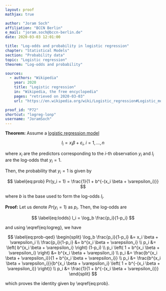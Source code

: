 ```yaml
---
layout: proof
mathjax: true

author: "Joram Soch"
affiliation: "BCCN Berlin"
e_mail: "joram.soch@bccn-berlin.de"
date: 2020-03-03 12:01:00

title: "Log-odds and probability in logistic regression"
chapter: "Statistical Models"
section: "Probability data"
topic: "Logistic regression"
theorem: "Log-odds and probability"

sources:
  - authors: "Wikipedia"
    year: 2020
    title: "Logistic regression"
    in: "Wikipedia, the free encyclopedia"
    pages: "retrieved on 2020-03-03"
    url: "https://en.wikipedia.org/wiki/Logistic_regression#Logistic_model"

proof_id: "P72"
shortcut: "logreg-lonp"
username: "JoramSoch"
---
```



**Theorem:** Assume a [logistic regression model](/D/logreg)

$$ \label{eq:logreg}
l_i = x_i \beta + \varepsilon_i, \; i = 1,\ldots,n
$$

where $x_i$ are the predictors corresponding to the $i$-th observation $y_i$ and $l_i$ are the log-odds that $y_i = 1$.

Then, the probability that $y_i = 1$ is given by

$$ \label{eq:prob}
Pr(y_i = 1) = \frac{1}{1 + b^{-(x_i \beta + \varepsilon_i)}}
$$

where $b$ is the base used to form the log-odds $l_i$.


**Proof:** Let us denote $Pr(y_i = 1)$ as $p_i$. Then, the log-odds are

$$ \label{eq:lodds}
l_i = \log_b \frac{p_i}{1-p_i}
$$

and using \eqref{eq:logreg}, we have

$$ \label{eq:prob-qed}
\begin{split}
\log_b \frac{p_i}{1-p_i} &= x_i \beta + \varepsilon_i \\
\frac{p_i}{1-p_i} &= b^{x_i \beta + \varepsilon_i} \\
p_i &= \left( b^{x_i \beta + \varepsilon_i} \right) (1-p_i) \\
p_i \left( 1 + b^{x_i \beta + \varepsilon_i} \right) &= b^{x_i \beta + \varepsilon_i} \\
p_i &= \frac{b^{x_i \beta + \varepsilon_i}}{1 + b^{x_i \beta + \varepsilon_i}} \\
p_i &= \frac{b^{x_i \beta + \varepsilon_i}}{b^{x_i \beta + \varepsilon_i} \left( 1 + b^{-(x_i \beta + \varepsilon_i)} \right)} \\
p_i &= \frac{1}{1 + b^{-(x_i \beta + \varepsilon_i)}}
\end{split}
$$

which proves the identity given by \eqref{eq:prob}.